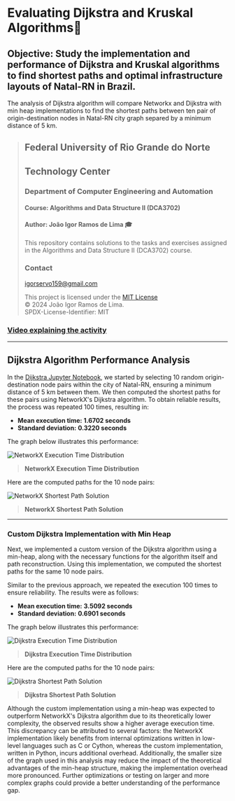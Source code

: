 # Evaluating Dijkstra and Kruskal Algorithms:busts_in_silhouette:

## Objective: Study the implementation and performance of Dijkstra and Kruskal algorithms to find shortest paths and optimal infrastructure layouts of Natal-RN in Brazil.

The analysis of Dijkstra algorithm will compare Networkx and Dijkstra with min heap implementations to find the shortest paths between ten pair of origin-destination nodes in Natal-RN city graph separed by a minimum distance of 5 km. 

> ## Federal University of Rio Grande do Norte  
> ## Technology Center  
> ### Department of Computer Engineering and Automation  
> #### Course: **Algorithms and Data Structure II (DCA3702)**  
> #### Author: **João Igor Ramos de Lima :mortar_board:**
>
> This repository contains solutions to the tasks and exercises assigned in the Algorithms and Data Structure II (DCA3702) course.
>
> ### Contact
> [igorservo159@gmail.com](mailto:igorservo159@gmail.com)
>
> This project is licensed under the [MIT License](../../LICENSE)  
> © 2024 João Igor Ramos de Lima.  
> SPDX-License-Identifier: MIT

### [Video explaining the activity](https://www.loom.com)

---

## Dijkstra Algorithm Performance Analysis

In the [Dijkstra Jupyter Notebook](./dijkstra.ipynb), we started by selecting 10 random origin-destination node pairs within the city of Natal-RN, ensuring a minimum distance of 5 km between them. We then computed the shortest paths for these pairs using NetworkX's Dijkstra algorithm. To obtain reliable results, the process was repeated 100 times, resulting in:

- **Mean execution time:** **1.6702 seconds**
- **Standard deviation:** **0.3220 seconds**

The graph below illustrates this performance:

![NetworkX Execution Time Distribution](./imgs/networkx_execution_time_graph.png)

> **NetworkX Execution Time Distribution**

Here are the computed paths for the 10 node pairs:

![NetworkX Shortest Path Solution](./imgs/networkx_shortest_paths.png)

> **NetworkX Shortest Path Solution**

---

### Custom Dijkstra Implementation with Min Heap

Next, we implemented a custom version of the Dijkstra algorithm using a min-heap, along with the necessary functions for the algorithm itself and path reconstruction. Using this implementation, we computed the shortest paths for the same 10 node pairs.

Similar to the previous approach, we repeated the execution 100 times to ensure reliability. The results were as follows:

- **Mean execution time:** **3.5092 seconds**
- **Standard deviation:** **0.6901 seconds**

The graph below illustrates this performance:

![Dijkstra Execution Time Distribution](./imgs/dijkstra_execution_time_graph.png)

> **Dijkstra Execution Time Distribution**

Here are the computed paths for the 10 node pairs:

![Dijkstra Shortest Path Solution](./imgs/dijkstra_shortest_paths.png)

> **Dijkstra Shortest Path Solution**

Although the custom implementation using a min-heap was expected to outperform NetworkX's Dijkstra algorithm due to its theoretically lower complexity, the observed results show a higher average execution time. This discrepancy can be attributed to several factors: the NetworkX implementation likely benefits from internal optimizations written in low-level languages such as C or Cython, whereas the custom implementation, written in Python, incurs additional overhead. Additionally, the smaller size of the graph used in this analysis may reduce the impact of the theoretical advantages of the min-heap structure, making the implementation overhead more pronounced. Further optimizations or testing on larger and more complex graphs could provide a better understanding of the performance gap.
